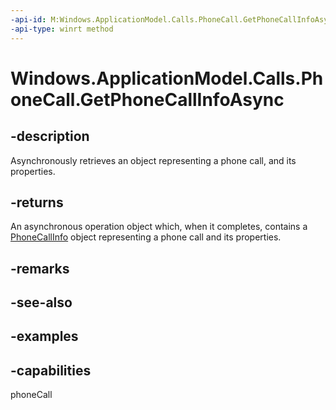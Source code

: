 ```yaml
---
-api-id: M:Windows.ApplicationModel.Calls.PhoneCall.GetPhoneCallInfoAsync
-api-type: winrt method
---
```


# Windows.ApplicationModel.Calls.PhoneCall.GetPhoneCallInfoAsync

<!--
public Windows.Foundation.IAsyncOperation<Windows.ApplicationModel.Calls.PhoneCallInfo> GetPhoneCallInfoAsync ();
-->

## -description

Asynchronously retrieves an object representing a phone call, and its properties.

## -returns

An asynchronous operation object which, when it completes, contains a [PhoneCallInfo](phonecallinfo.md) object representing a phone call and its properties.

## -remarks

## -see-also

## -examples

## -capabilities
phoneCall
